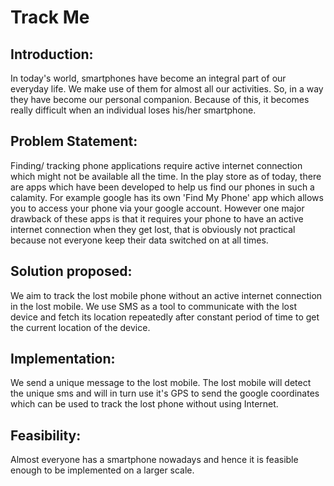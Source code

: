 # Track Me
## Introduction:
In today's world, smartphones have become an integral part of our everyday life. We make use of them for almost all our activities. So, in a way they have become our personal companion. Because of this, it becomes really difficult when an individual loses his/her smartphone.

## Problem Statement:
Finding/ tracking phone applications require active internet connection which might not be available all the time. In the play store as of today, there are apps which have been developed to help us find our phones in such a calamity. For example google has its own 'Find My Phone' app which allows you to access your phone via your google account. However one major drawback of these apps is that it requires your phone to have an active internet connection when they get lost, that is obviously not practical because not everyone keep their data switched on at all times. 


## Solution proposed:
We aim to track the lost mobile phone without an active internet connection in the lost mobile. We use SMS as a tool to communicate with the lost device and fetch its location repeatedly after constant period of time to get the current location of the device.

## Implementation:
We send a unique message to the lost mobile. The lost mobile will detect the unique sms and will in turn use it's GPS to send the google coordinates which can be used to track the lost phone without using Internet.

## Feasibility:
Almost everyone has a smartphone nowadays and hence it is feasible enough to be implemented on a larger scale.

